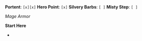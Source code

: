**Portent**: `[x][x]`
**Hero Point**: `[x]`
**Silvery Barbs**: `[ ]`
**Misty Step**: `[ ]`

*Mage Armor*

**Start Here**

-  